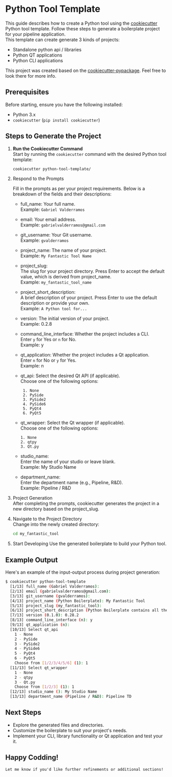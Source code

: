 # Python Tool Template
This guide describes how to create a Python tool using the [cookiecutter](https://pypi.org/project/cookiecutter/) Python tool template. Follow these steps to generate a boilerplate project for your pipeline application.<br />
This template can create generate 3 kinds of projects:
* Standalone python api / libraries
* Python QT applications
* Python CLI applications

This project was created based on the [cookiecutter-pypackage](https://github.com/audreyfeldroy/cookiecutter-pypackage). Feel free to look there for more info.

## Prerequisites

Before starting, ensure you have the following installed:
- Python 3.x
- `cookiecutter` (`pip install cookiecutter`)

## Steps to Generate the Project

1. **Run the Cookiecutter Command**  
   Start by running the `cookiecutter` command with the desired Python tool template:
   ```bash
   cookiecutter python-tool-template/
   ```

2. Respond to the Prompts
   
   Fill in the prompts as per your project requirements. Below is a breakdown of the fields and their descriptions:

   * full_name: Your full name.<br />
     Example: `Gabriel Valderramos`

   * email: Your email address.<br />
     Example: `gabrielvalderramos@gmail.com`

   * git_username: Your Git username.<br />
     Example: `gvalderramos`

   * project_name: The name of your project.<br />
     Example: `My Fantastic Tool Name`

   * project_slug:<br />
     The slug for your project directory. Press Enter to accept the default value, which is derived from project_name.<br />
     Example: `my_fantastic_tool_name`

   * project_short_description:<br />
     A brief description of your project. Press Enter to use the default description or provide your own.<br />
     Example: `A Python tool for...`

   * version: The initial version of your project.<br />
   Example: 0.2.8

   * command_line_interface: Whether the project includes a CLI.<br />
   Enter `y` for Yes or `n` for No.<br />
   Example: y

   * qt_application: Whether the project includes a Qt application.<br />
   Enter `n` for No or `y` for Yes.<br />
   Example: n

   * qt_api: Select the desired Qt API (if applicable).<br />
     Choose one of the following options:
     ```
      1. None
      2. PySide
      3. PySide2
      4. PySide6
      5. PyQt4
      6. PyQt5
     ```
   
   * qt_wrapper: Select the Qt wrapper (if applicable).<br />
   Choose one of the following options:
      ```
      1. None
      2. qtpy
      3. Qt.py
      ```
   
   * studio_name: <br />
     Enter the name of your studio or leave blank.<br />
     Example: My Studio Name

   * department_name: <br />
     Enter the department name (e.g., Pipeline, R&D).<br />
     Example: Pipeline / R&D

3. Project Generation<br />
   After completing the prompts, cookiecutter generates the project in a new directory based on the project_slug.

4. Navigate to the Project Directory<br />
   Change into the newly created directory:
   ```bash
   cd my_fantastic_tool
   ```

5. Start Developing
   Use the generated boilerplate to build your Python tool.

## Example Output
Here's an example of the input-output process during project generation:
```bash
$ cookiecutter python-tool-template
  [1/13] full_name (Gabriel Valderramos): 
  [2/13] email (gabrielvalderramos@gmail.com): 
  [3/13] git_username (gvalderramos): 
  [4/13] project_name (Python Boilerplate): My Fantastic Tool
  [5/13] project_slug (my_fantastic_tool): 
  [6/13] project_short_description (Python Boilerplate contains all the boilerplate you need to create a Python package.): A python tool for ...
  [7/13] version (0.1.0): 0.28.2
  [8/13] command_line_interface (n): y
  [9/13] qt_application (n): 
  [10/13] Select qt_api
    1 - None
    2 - PySide
    3 - PySide2
    4 - PySide6
    5 - PyQt4
    6 - PyQt5
    Choose from [1/2/3/4/5/6] (1): 1
  [11/13] Select qt_wrapper
    1 - None
    2 - qtpy
    3 - Qt.py
    Choose from [1/2/3] (1): 1
  [12/13] studio_name (): My Studio Name
  [13/13] department_name (Pipeline / R&D): Pipeline TD
```

## Next Steps
* Explore the generated files and directories.
* Customize the boilerplate to suit your project's needs.
* Implement your CLI, library functionality or Qt application and test your it.


## Happy Codding!
```vbnet
Let me know if you'd like further refinements or additional sections!
```